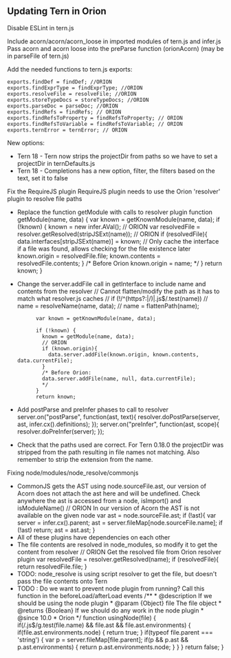 ## Updating Tern in Orion

Disable ESLint in tern.js

Include acorn/acorn/acorn_loose in imported modules of tern.js and infer.js
Pass acorn and acorn loose into the preParse function (orionAcorn) (may be in parseFile of tern.js)

Add the needed functions to tern.js exports:

    exports.findDef = findDef; //ORION
    exports.findExprType = findExprType; //ORION
    exports.resolveFile = resolveFile; //ORION
    exports.storeTypeDocs = storeTypeDocs; //ORION
    exports.parseDoc = parseDoc; //ORION
    exports.findRefs = findRefs; // ORION
    exports.findRefsToProperty = findRefsToProperty; // ORION
    exports.findRefsToVariable = findRefsToVariable; // ORION
    exports.ternError = ternError; // ORION

New options:
- Tern 18 - Tern now strips the projectDir from paths so we have to set a projectDir in ternDefaults.js
- Tern 18 - Completions has a new option, filter, the filters based on the text, set it to false

Fix the RequireJS plugin
RequireJS plugin needs to use the Orion 'resolver' plugin to resolve file paths
- Replace the function getModule with calls to resolver plugin
		function getModule(name, data) {
    	var known = getKnownModule(name, data);
	    if (!known) {
	      known = new infer.AVal();
	      // ORION
	      var resolvedFile = resolver.getResolved(stripJSExt(name)); // ORION
	      if (resolvedFile){
	      	data.interfaces[stripJSExt(name)] = known; // Only cache the interface if a file was found, allows checking for the file existence later
	        known.origin = resolvedFile.file;
	        known.contents = resolvedFile.contents;
	      }
	      /* Before Orion
	      known.origin = name;
	      */
	    }
	    return known;
  	}
- Change the server.addFile call in getInterface to include name and contents from the resolver
		// Cannot flatten/modify the path as it has to match what resolver.js caches
		//    if (!/^(https?:|\/)|\.js$/.test(name))
		//      name = resolveName(name, data);
		//    name = flattenPath(name);
		
		    var known = getKnownModule(name, data);
		
		    if (!known) {
		      known = getModule(name, data);
		      // ORION
		      if (known.origin){
		        data.server.addFile(known.origin, known.contents, data.currentFile);
		      }
		      /* Before Orion:
		      data.server.addFile(name, null, data.currentFile);
		      */
		    }
		    return known;
- Add postParse and preInfer phases to call to resolver
		server.on("postParse", function(ast, text){
    		resolver.doPostParse(server, ast, infer.cx().definitions);
    	});
    	server.on("preInfer", function(ast, scope){
    		resolver.doPreInfer(server);
		});
- Check that the paths used are correct.  For Tern 0.18.0 the projectDir was stripped from the path resulting in file names not matching.  Also remember to strip the extension from the name.

Fixing node/modules/node_resolve/commonjs
- CommonJS gets the AST using node.sourceFile.ast, our version of Acorn does not attach the ast here and will be undefined.  Check anywhere the ast is accessed from a node, isImport() and isModuleName()
	    // ORION In our version of Acorn the AST is not available on the given node
	    var ast = node.sourceFile.ast;
	    if (!ast){
	        var server = infer.cx().parent;
	        ast = server.fileMap[node.sourceFile.name];
	        if (!ast) return;
	        ast = ast.ast;
	    }
- All of these plugins have dependencies on each other
- The file contents are resolved in node_modules, so modify it to get the content from resolver
	     // ORION Get the resolved file from Orion resolver plugin
	  	 var resolvedFile = resolver.getResolved(name);
	  	 if (resolvedFile){
	  	 	return resolvedFile.file;
	  	 }
- TODO: node_resolve is using script resolver to get the file, but doesn't pass the file contents onto Tern
- TODO : Do we want to prevent node plugin from running? Call this function in the beforeLoad/afterLoad events
        /**
		 * @description If we should be using the node plugin
		 * @param {Object} file The file object
		 * @returns {Boolean} If we should do any work in the node plugin
		 * @since 10.0
		 * Orion
		 */
		function usingNode(file) {
			if(/\.js$/g.test(file.name) && file.ast && file.ast.environments) {
	      	  	if(file.ast.environments.node) {
	      	  		return true;
	      	  	}
	      	  	if(typeof file.parent === 'string') {
	      	  		var p = server.fileMap[file.parent];
	      	  		if(p && p.ast && p.ast.environments) {
	      	  			return p.ast.environments.node;
	      	  		}
	      	  	}
	      	}
	      	return false;
		}

